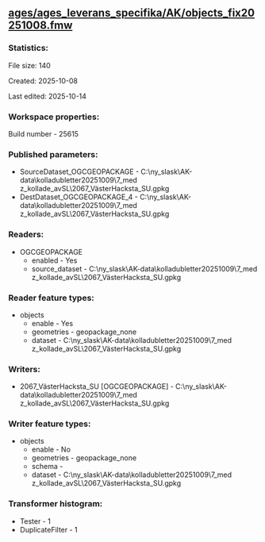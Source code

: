 ﻿## [ages/ages_leverans_specifika/AK/objects_fix20251008.fmw](https://github.com/kicki58/kix_working_dir/blob/master/ages/ages_leverans_specifika/AK/objects_fix20251008.fmw)

### Statistics:
File size: 140

Created: 2025-10-08

Last edited: 2025-10-14


### Workspace properties:
Build number    - 25615

### Published parameters:
*  SourceDataset_OGCGEOPACKAGE    -   C:\ny_slask\AK-data\kolladubletter20251009\7_med z_kollade_avSL\2067_VästerHacksta_SU.gpkg
*  DestDataset_OGCGEOPACKAGE_4    -   C:\ny_slask\AK-data\kolladubletter20251009\7_med z_kollade_avSL\2067_VästerHacksta_SU.gpkg

### Readers:
*  OGCGEOPACKAGE
    * enabled    -  Yes
    * source_dataset    -   C:\ny_slask\AK-data\kolladubletter20251009\7_med z_kollade_avSL\2067_VästerHacksta_SU.gpkg

### Reader feature types:
*  objects
    * enable - Yes
    * geometries - geopackage_none
    * dataset - C:\ny_slask\AK-data\kolladubletter20251009\7_med z_kollade_avSL\2067_VästerHacksta_SU.gpkg


### Writers:
*  2067_VästerHacksta_SU [OGCGEOPACKAGE]    -   C:\ny_slask\AK-data\kolladubletter20251009\7_med z_kollade_avSL\2067_VästerHacksta_SU.gpkg

### Writer feature types:
*  objects
    * enable - No
    * geometries - geopackage_none
    * schema - 
    * dataset - C:\ny_slask\AK-data\kolladubletter20251009\7_med z_kollade_avSL\2067_VästerHacksta_SU.gpkg

### Transformer histogram:
*  Tester    -   1
*  DuplicateFilter    -   1

